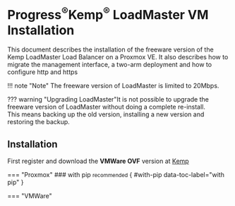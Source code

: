 # **Progress**<sup>&reg;</sup>Kemp<sup>&reg;</sup> LoadMaster VM Installation
This document describes the installation of the freeware version of the Kemp LoadMaster Load Balancer on a Proxmox VE.
It also describes how to migrate the management interface, a two-arm deployment and how to configure http and https 

!!! note "Note"
    The freeware version of LoadMaster is limited to 20Mbps.

??? warning "Upgrading LoadMaster"It is not possible to upgrade the freeware version of LoadMaster without doing a complete re-install.<br>
    This means backing up the old version, installing a new version and restoring the backup.

## Installation
First register and download the **VMWare OVF** version at [Kemp](https://freeloadbalancer.com)

=== "Proxmox"
    ### with pip <small>recommended</small> { #with-pip data-toc-label="with pip" }

=== "VMWare"

